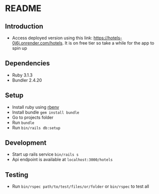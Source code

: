 # README

## Introduction

- Access deployed version using this link: https://hotels-0j6j.onrender.com/hotels. It is on free tier so take a while for the app to spin up

## Dependencies

- Ruby 3.1.3
- Bundler 2.4.20

## Setup

- Install ruby using [rbenv](https://github.com/rbenv/rbenv)
- Install bundle `gem install bundle`
- Go to projects folder
- Run `bundle`
- Run `bin/rails db:setup`

## Development

- Start up rails service `bin/rails s`
- Api endpoint is available at `localhost:3000/hotels`

## Testing

- Run `bin/rspec path/to/test/files/or/folder` or `bin/rspec` to test all
